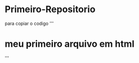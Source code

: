 # Primeiro-Repositorio

para copiar o codigo
'''
<html>
<h1>meu primeiro arquivo em html</h1>
  </html>
  '''
